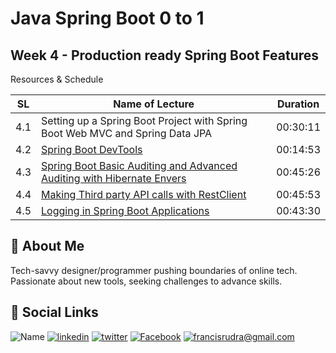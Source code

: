 # Java Spring Boot 0 to 1

## Week 4 - Production ready Spring Boot Features

Resources & Schedule

| SL  | Name of Lecture                                                                              | Duration |
| --- | -------------------------------------------------------------------------------------------- | -------- |
| 4.1 | Setting up a Spring Boot Project with Spring Boot Web MVC and Spring Data JPA                | 00:30:11 |
| 4.2 | [Spring Boot DevTools](./4_2_Devtools.pdf)                                                   | 00:14:53 |
| 4.3 | [Spring Boot Basic Auditing and Advanced Auditing with Hibernate Envers](./4_3_Auditing.pdf) | 00:45:26 |
| 4.4 | [Making Third party API calls with RestClient](./4_4_Rest_Client.pdf)                        | 00:45:53 |
| 4.5 | [Logging in Spring Boot Applications](./4_5_Logging.pdf)                                     | 00:43:30 |

## 🚀 About Me

Tech-savvy designer/programmer pushing boundaries of online tech. Passionate about new tools, seeking challenges to advance skills.

## 🔗 Social Links

![Name](https://img.shields.io/badge/Name-Francis%20Rudra%20D%20Cruze-yellowgreen?style=for-the-badge)
[![linkedin](https://img.shields.io/badge/linkedin-0A66C2?style=for-the-badge&logo=linkedin&logoColor=white)](https://www.linkedin.com/in/rudradcruze)
[![twitter](https://img.shields.io/badge/twitter-1DA1F2?style=for-the-badge&logo=twitter&logoColor=white)](https://twitter.com/rudradcruze)
[![Facebook](https://img.shields.io/badge/facebook-4267B2?style=for-the-badge&logo=facebook&logoColor=white)](https://facebook.com/rudradcruze)
[![francisrudra@gmail.com](https://img.shields.io/badge/gmail-4267B2?style=for-the-badge&logo=gmail&logoColor=white)](mailto:francisrudra@gmail.com)
